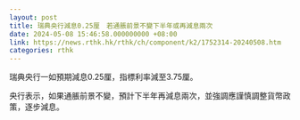 ```yaml
---
layout: post
title: 瑞典央行減息0.25厘　若通脹前景不變下半年或再減息兩次
date: 2024-05-08 15:46:58.000000000 +08:00
link: https://news.rthk.hk/rthk/ch/component/k2/1752314-20240508.htm
categories: rthk
---
```


瑞典央行一如預期減息0.25厘，指標利率減至3.75厘。

央行表示，如果通脹前景不變，預計下半年再減息兩次，並強調應謹慎調整貨幣政策，逐步減息。
